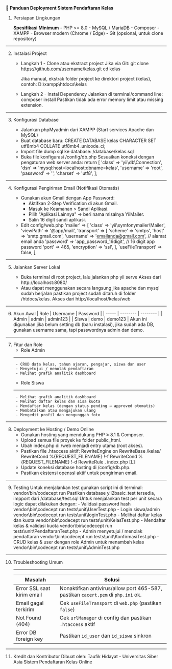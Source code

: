 **🧭 Panduan Deployment Sistem Pendaftaran Kelas**

1. Persiapan Lingkungan

    **Spesifikasi Minimum**
        - PHP >= 8.0
        - MySQL / MariaDB
        - Composer
        - XAMPP
        - Browser modern (Chrome / Edge)
        - Git (opsional, untuk clone repository)
----------------------------------------------------------------------------------

2. Instalasi Project

    - Langkah 1 - Clone atau ekstract project
        Jika via Git:
            git clone https://github.com/username/kelas.git
            cd kelas

        Jika manual, ekstrak folder project ke direktori project (kelas), contoh:
            D:\xampp\htdocs\kelas

    - Langkah 2 - Instal Dependency
        Jalankan di terminal/command line:
            composer install
        Pastikan tidak ada error memory limit atau missing extension.
----------------------------------------------------------------------------------

3. Konfigurasi Database

    - Jalankan phpMyadmin dari XAMPP (Start services Apache dan MySQL)
    - Buat database baru:
        CREATE DATABASE kelas CHARACTER SET utf8mb4 COLLATE utf8mb4_unicode_ci;
    - Import file dump sql ke database:
        /database/kelas.sql
    - Buka file konfigurasi /config/db.php
      Sesuaikan koneksi dengan pengaturan web server anda:
      return [
            'class' => 'yii\db\Connection',
            'dsn' => 'mysql:host=localhost;dbname=kelas',
            'username' => 'root',
            'password' => '',
            'charset' => 'utf8',
        ];
----------------------------------------------------------------------------------

4. Konfigurasi Pengiriman Email (Notifikasi Otomatis)

    - Gunakan akun Gmail dengan App Password:
        - Aktifkan 2-Step Verification di akun Gmail.
        - Masuk ke Keamanan > Sandi Aplikasi.
        - Pilih "Aplikasi Lainnya" → beri nama misalnya YiiMailer.
        - Salin 16 digit sandi aplikasi.
    - Edit config/web.php
            'mailer' => [
            'class' => 'yii\symfonymailer\Mailer',
            'viewPath' => '@app/mail',
            'transport' => [
                'scheme' => 'smtps',
                'host' => 'smtp.gmail.com',
                'username' => 'emailanda@gmail.com', // alamat email anda
                'password' => 'app_password_16digit', // 16 digit app password
                'port' => 465,
                'encryption' => 'ssl',
            ],
            'useFileTransport' => false,
        ],
----------------------------------------------------------------------------------

5. Jalankan Server Lokal

    - Buka terminal di root project, lalu jalankan
        php yii serve
      Akses dari http://localhost:8080/
    - Atau dapat menggunakan secara langsung jika apache dan mysql sudah berjalan
      pastikan project sudah ditaruh di folder /htdocs/kelas.
      Akses dari http://localhost/kelas/web
----------------------------------------------------------------------------------

6. Akun Awal
    | Role  | Username | Password |
    | ----- | -------- | -------- |
    | Admin | admin    | admin123 |
    | Siswa | demo     | demo123  |
    Akun ini digunakan jika belum setting db (baru instalasi), jika sudah ada DB,
    gunakan username sama, tapi passwordnya admin dan demo.
----------------------------------------------------------------------------------

7. Fitur dan Role
    - Role Admin
    -------------
        - CRUD data kelas, tahun ajaran, pengajar, siswa dan user
        - Menyetujui / menolak pendaftaran
        - Melihat grafik analitik dashboard

    - Role Siswa
    ------------
        - Melihat grafik analitik dashboard
        - Melihat daftar kelas dan sisa kuota
        - Mendaftar kelas (dengan status pending → approved otomatis)
        - Membatalkan atau mengajukan ulang
        - Mengedit profil dan mengunggah foto
----------------------------------------------------------------------------------

8. Deployment ke Hosting / Demo Online
    - Gunakan hosting yang mendukung PHP ≥ 8.1 & Composer.
    - Upload semua file proyek ke folder public_html.
    - Ubah index.php di /web menjadi entry utama (root akses).
    - Pastikan file .htaccess aktif:
        RewriteEngine on
        RewriteBase /kelas/
        RewriteCond %{REQUEST_FILENAME} !-f
        RewriteCond %{REQUEST_FILENAME} !-d
        RewriteRule . index.php [L]
    - Update koneksi database hosting di /config/db.php.
    - Pastikan ekstensi openssl aktif untuk pengiriman email.
----------------------------------------------------------------------------------

9. Testing
    Untuk menjalankan test gunakan script ini di terminal:
     vendor/bin/codecept run
    Pastikan database yii2basic_test tersedia, impport dari /database/test.sql
    Untuk menjalankan test per unit secara logic dapat dilakukan dengan:
        - Validasi password hash
            vendor\bin\codecept run tests\unit\UserTest.php
        - Login siswa/admin
            vendor\bin\codecept run tests\unit\loginTest.php
        - Melihat daftar kelas dan kuota
            vendor\bin\codecept run tests\unit\KelasTest.php
        - Mendaftar kelas & validasi kuota
            vendor\bin\codecept run tests\unit\PendaftaranTest.php
        - Admin menyetujui / menolak pendaftaran
            vendor\bin\codecept run tests\unit\KonfirmasiTest.php
        - CRUD kelas & user dengan role Admin untuk menambah kelas
            vendor\bin\codecept run tests\unit\AdminTest.php
----------------------------------------------------------------------------------

10. Troubleshooting Umum
    ________________________________________________________________________________________________________________
    | Masalah                    | Solusi                                                                          |
    | -------------------------- | ------------------------------------------------------------------------------- |
    | Error SSL saat kirim email | Nonaktifkan antivirus/allow port 465-587, pastikan `cacert.pem` di `php.ini` ok.|
    | Email gagal terkirim       | Cek `useFileTransport` di `web.php` (pastikan `false`)                          |
    | Not Found (404)            | Cek `urlManager` di config dan pastikan `.htaccess` aktif                       |
    | Error DB foreign key       | Pastikan `id_user` dan `id_siswa` sinkron                                       |

----------------------------------------------------------------------------------

11. Kredit dan Kontributor
Dibuat oleh: Taufik Hidayat - Universitas Siber Asia
Sistem Pendaftaran Kelas Online